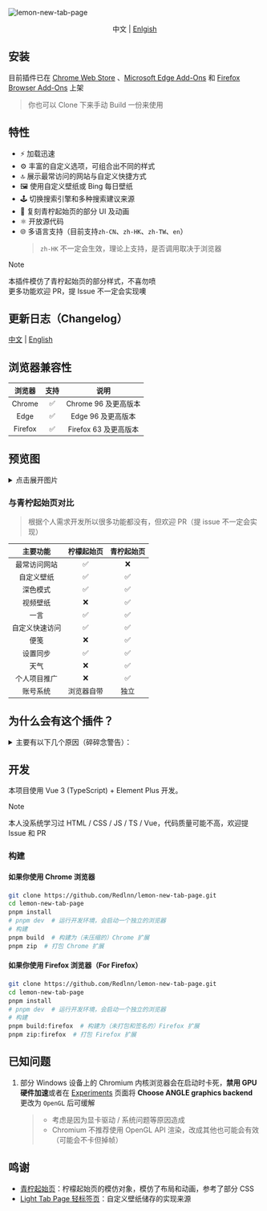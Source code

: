 ![lemon-new-tab-page](https://socialify.git.ci/redlnn/lemon-new-tab-page/image?custom_description=%E4%B8%80%E4%B8%AA%E7%AE%80%E7%BA%A6%E7%9A%84%E7%BA%AF%E6%9C%AC%E5%9C%B0%E6%96%B0%E6%A0%87%E7%AD%BE%E9%A1%B5%E6%89%A9%E5%B1%95&description=1&font=Jost&language=1&logo=https%3A%2F%2Fraw.githubusercontent.com%2FRedlnn%2Flemon-new-tab-page%2Frefs%2Fheads%2Fmaster%2Fassets%2Ficon.svg&owner=1&pattern=Circuit+Board&stargazers=1&theme=Auto)

<div align="center">

中文 | [Enlgish](README_en.md)

</div>

## 安装

目前插件已在 [Chrome Web Store](https://chromewebstore.google.com/detail/bhbpmpflnpnkjanfgbjjhldccbckjohb)
、[Microsoft Edge Add-Ons](https://microsoftedge.microsoft.com/addons/detail/keikkgfgidagjlicckkangkfgnbdjdnh)
和 [Firefox Browser Add-Ons](https://addons.mozilla.org/firefox/addon/lemon-new-tab/)
上架

> 你也可以 Clone 下来手动 Build 一份来使用

## 特性

- :zap: 加载迅速
- :gear: 丰富的自定义选项，可组合出不同的样式
- :top: 展示最常访问的网站与自定义快捷方式
- :framed_picture: 使用自定义壁纸或 Bing 每日壁纸
- :joystick: 切换搜索引擎和多种搜索建议来源
- :art: 复刻青柠起始页的部分 UI 及动画
- :atom_symbol: 开放源代码
- :globe_with_meridians: 多语言支持（目前支持`zh-CN`、`zh-HK`、`zh-TW`、`en`）
  > `zh-HK` 不一定会生效，理论上支持，是否调用取决于浏览器

> [!NOTE]  
> 本插件模仿了青柠起始页的部分样式，不喜勿喷  
> 更多功能欢迎 PR，提 Issue 不一定会实现噢

## 更新日志（Changelog）

[中文](./CHANGELOG.md) | [English](./CHANGELOG_en.md)

## 浏览器兼容性

| 浏览器  | 支持 |         说明          |
| :-----: | :--: | :-------------------: |
| Chrome  |  ✅  | Chrome 96 及更高版本  |
|  Edge   |  ✅  |  Edge 96 及更高版本   |
| Firefox |  ✅  | Firefox 63 及更高版本 |

## 预览图

<details>
<summary>点击展开图片</summary>

![普通主页](./preview/1.webp)
![纯色背景主页](./preview/2.webp)
![带快速访问区域背景主页](./preview/3.webp)
![搜索页面](./preview/4.webp)
![设置页面](./preview/5.webp)

</details>

### 与青柠起始页对比

> 根据个人需求开发所以很多功能都没有，但欢迎 PR（提 issue 不一定会实现）

|    主要功能    | 柠檬起始页 | 青柠起始页 |
| :------------: | :--------: | :--------: |
|  最常访问网站  |     ✅     |     ❌     |
|   自定义壁纸   |     ✅     |     ✅     |
|    深色模式    |     ✅     |     ✅     |
|    视频壁纸    |     ❌     |     ✅     |
|      一言      |     ✅     |     ✅     |
| 自定义快速访问 |     ✅     |     ✅     |
|      便笺      |     ❌     |     ✅     |
|    设置同步    |     ✅     |     ✅     |
|      天气      |     ❌     |     ✅     |
|  个人项目推广  |     ❌     |     ✅     |
|    账号系统    | 浏览器自带 |    独立    |

## 为什么会有这个插件？

<details>
<summary>主要有以下几个原因（碎碎念警告）：</summary>
<br />

1. Chrome 设置默认搜索引擎为非 Google 后新标签页就没有搜索栏，并且没有壁纸
2. Chrome 搜索引擎改成 Bing 后和 Edge 一样新标签页变成了 Bing 首页，多余的按钮、新闻很丑，且搜索栏和快捷方式都很靠上，不太好用
3. 个人喜欢青柠起始页的外观，然而青柠起始页是一个每次打开都会进行一次 http 请求的网页，准确来讲其实是导航页而不是起始页（非常不能理解为什么要放在服务器上）
4. 青柠并不是原生浏览器插件，不支持展示经常访问网站（同上，非常不能理解），而我个人更习惯直接打开经常访问的网站
5. 青柠起始页把快速访问放在了二级页面，而我更喜欢在新标签页中直接打开常用网站，虽然可以默认进入二级页面但是就看不到搜索栏了
6. 青柠起始页不是个开源项目不好魔改，所以我决定根据自己需求模仿一个

> ~~听闻青柠起始页准备重构并且添加新功能了，也许新版会满足我的需求，然后就停更了呢？~~  
> 更新了，结果基本是 UI 调整，新功能不多（笑

</details>

## 开发

本项目使用 Vue 3 (TypeScript) + Element Plus 开发。

> [!NOTE]  
> 本人没系统学习过 HTML / CSS / JS / TS / Vue，代码质量可能不高，欢迎提 Issue 和 PR

### 构建

#### 如果你使用 Chrome 浏览器

```sh
git clone https://github.com/Redlnn/lemon-new-tab-page.git
cd lemon-new-tab-page
pnpm install
# pnpm dev  # 运行开发环境，会启动一个独立的浏览器
# 构建
pnpm build  # 构建为（未压缩的）Chrome 扩展
pnpm zip  # 打包 Chrome 扩展
```

#### 如果你使用 Firefox 浏览器（For Firefox）

```sh
git clone https://github.com/Redlnn/lemon-new-tab-page.git
cd lemon-new-tab-page
pnpm install
# pnpm dev  # 运行开发环境，会启动一个独立的浏览器
# 构建
pnpm build:firefox  # 构建为（未打包和签名的）Firefox 扩展
pnpm zip:firefox  # 打包 Firefox 扩展
```

## 已知问题

1. 部分 Windows 设备上的 Chromium 内核浏览器会在启动时卡死，**禁用 GPU
   硬件加速**或者在 [Experiments](chrome://flags/#use-angle) 页面将
   **Choose ANGLE graphics backend** 更改为 `OpenGL` 后可缓解
   > - 考虑是因为显卡驱动 / 系统问题等原因造成
   > - Chromium 不推荐使用 OpenGL API 渲染，改成其他也可能会有效（可能会不卡但掉帧）

## 鸣谢

- [青柠起始页](https://limestart.cn/)：柠檬起始页的模仿对象，模仿了布局和动画，参考了部分 CSS
- [Light Tab Page 轻标签页](https://github.com/Devifish/light-tab-page)：自定义壁纸储存的实现来源
